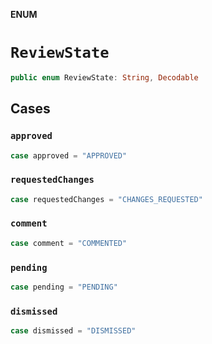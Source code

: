 **ENUM**

# `ReviewState`

```swift
public enum ReviewState: String, Decodable
```

## Cases
### `approved`

```swift
case approved = "APPROVED"
```

### `requestedChanges`

```swift
case requestedChanges = "CHANGES_REQUESTED"
```

### `comment`

```swift
case comment = "COMMENTED"
```

### `pending`

```swift
case pending = "PENDING"
```

### `dismissed`

```swift
case dismissed = "DISMISSED"
```
